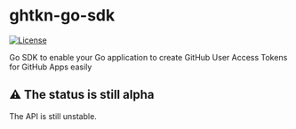 # ghtkn-go-sdk

[![License](http://img.shields.io/badge/license-mit-blue.svg?style=flat-square)](https://raw.githubusercontent.com/suzuki-shunsuke/ghtkn-go-sdk/main/LICENSE)

Go SDK to enable your Go application to create GitHub User Access Tokens for GitHub Apps easily

## :warning: The status is still alpha

The API is still unstable.
